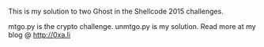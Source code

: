 This is my solution to two Ghost in the Shellcode 2015 challenges.

mtgo.py is the crypto challenge.
unmtgo.py is my solution.
Read more at my blog @ http://0xa.li
